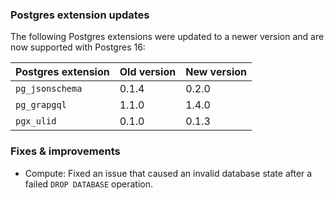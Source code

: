 ### Postgres extension updates

The following Postgres extensions were updated to a newer version and are now supported with Postgres 16:

| Postgres extension           | Old version   | New version   |
|------------------------------|---------------|---------------|
| `pg_jsonschema`              | 0.1.4         | 0.2.0         |
| `pg_grapgql`                 | 1.1.0         | 1.4.0         |
| `pgx_ulid`                   | 0.1.0         | 0.1.3         |

### Fixes & improvements

- Compute: Fixed an issue that caused an invalid database state after a failed `DROP DATABASE` operation.
